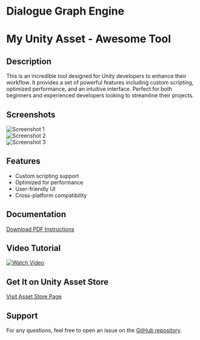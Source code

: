 # Dialogue Graph Engine

# My Unity Asset - Awesome Tool

## Description
This is an incredible tool designed for Unity developers to enhance their workflow. It provides a set of powerful features including custom scripting, optimized performance, and an intuitive interface. Perfect for both beginners and experienced developers looking to streamline their projects.

## Screenshots
![Screenshot 1](screenshots/screen1.png)  
![Screenshot 2](screenshots/screen2.png)  
![Screenshot 3](screenshots/screen3.png)

## Features
- Custom scripting support
- Optimized for performance
- User-friendly UI
- Cross-platform compatibility

## Documentation
[Download PDF Instructions](instructions.pdf)

## Video Tutorial
[![Watch Video](https://img.youtube.com/vi/VIDEO_ID/0.jpg)](https://www.youtube.com/watch?v=VIDEO_ID)

## Get It on Unity Asset Store
[Visit Asset Store Page](https://assetstore.unity.com/packages/slug/12345)

## Support
For any questions, feel free to open an issue on the [GitHub repository](https://github.com/yourusername/your-repo).

